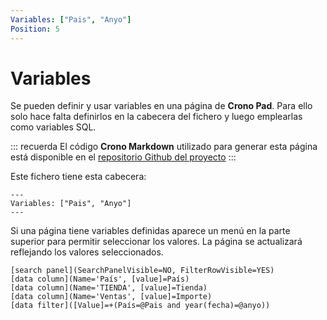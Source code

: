 ```yaml
---
Variables: ["Pais", "Anyo"]
Position: 5
---
```


# Variables

Se pueden definir y usar variables en una página de **Crono Pad**. Para ello solo hace falta definirlos en la cabecera del fichero y luego emplearlas como variables SQL.

::: recuerda
El código <strong>Crono Markdown</strong> utilizado para generar esta página está disponible en
el [repositorio Github del proyecto](https://github.com/bifacil/pad.crono.net/blob/master/markdown/variables/README.md)
:::

Este fichero tiene esta cabecera:

```
---
Variables: ["Pais", "Anyo"]
---
```

Si una página tiene variables definidas aparece un menú en la parte superior para permitir seleccionar los valores. La página se actualizará reflejando los valores seleccionados.


``` data
[search panel](SearchPanelVisible=NO, FilterRowVisible=YES)
[data column](Name='País', [value]=País)
[data column](Name='TIENDA', [value]=Tienda)
[data column](Name='Ventas', [value]=Importe) 
[data filter]([Value]=+(País=@Pais and year(fecha)=@anyo))
```

